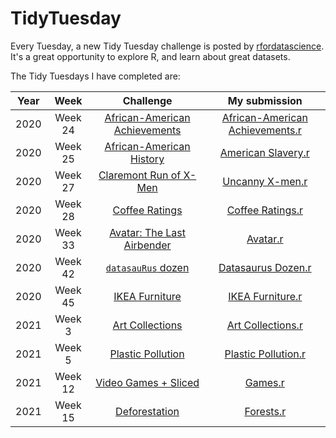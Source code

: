 # TidyTuesday

Every Tuesday, a new Tidy Tuesday challenge is posted by [rfordatascience](https://github.com/rfordatascience/tidytuesday). It's a great opportunity to explore R, and learn about great datasets.


The Tidy Tuesdays I have completed are:

Year | Week | Challenge | My submission 
:---: | :---: | :---: | :---: |
2020 | Week 24 | [African-American Achievements](https://github.com/rfordatascience/tidytuesday/blob/master/data/2020/2020-06-09/readme.md) | [African-American Achievements.r](2020/Week%2024/AfricanAmericanAchievements.r) |
2020 | Week 25 | [African-American History](https://github.com/rfordatascience/tidytuesday/blob/master/data/2020/2020-06-16/readme.md) | [American Slavery.r](2020/Week%2025/AmericanSlavery.r) |
2020 | Week 27 | [Claremont Run of X-Men](https://github.com/rfordatascience/tidytuesday/blob/master/data/2020/2020-06-30/readme.md) | [Uncanny X-men.r](2020/Week%2027/Uncanny_X_men.r) |
2020 | Week 28 | [Coffee Ratings](https://github.com/rfordatascience/tidytuesday/blob/master/data/2020/2020-07-07/readme.md) | [Coffee Ratings.r](2020/Week%2028/CoffeeRatings.r)
2020 | Week 33 | [Avatar: The Last Airbender](https://github.com/rfordatascience/tidytuesday/blob/master/data/2020/2020-08-11/readme.md) | [Avatar.r](2020/Week%2033/Avatar.r)
2020 | Week 42 | [`datasauRus` dozen](https://github.com/rfordatascience/tidytuesday/blob/master/data/2020/2020-10-13/readme.md) | [Datasaurus Dozen.r](2020/Week%2042/DatasaurusDozen.r)
2020 | Week 45 | [IKEA Furniture](https://github.com/rfordatascience/tidytuesday/blob/master/data/2020/2020-11-03/readme.md) | [IKEA Furniture.r](2020/Week%2045/IKEAFurniture.r)
2021 | Week 3 | [Art Collections](https://github.com/rfordatascience/tidytuesday/blob/master/data/2021/2021-01-12/readme.md) | [Art Collections.r](2021/Week%203/ArtCollections.r)
2021 | Week 5 | [Plastic Pollution](https://github.com/rfordatascience/tidytuesday/blob/master/data/2021/2021-01-26/readme.md) | [Plastic Pollution.r](2021/Week%205/PlasticPollution.r)
2021 | Week 12 | [Video Games + Sliced](https://github.com/rfordatascience/tidytuesday/blob/master/data/2021/2021-03-16/readme.md) | [Games.r](2021/Week%2012/Games.r)
2021 | Week 15 | [Deforestation](https://github.com/rfordatascience/tidytuesday/blob/master/data/2021/2021-04-06/readme.md)  | [Forests.r](2021/Week%2015/Forests.r)

